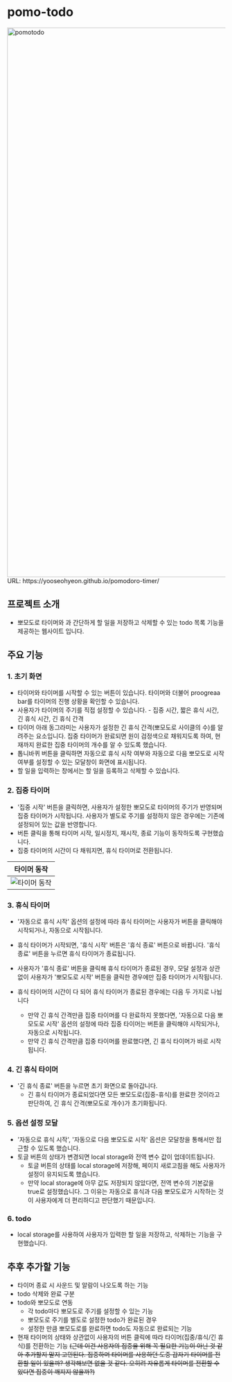 # pomo-todo
<img width="1268" alt="pomotodo" src="https://github.com/user-attachments/assets/e7686f72-d991-4b18-af5f-3828bf48ee7f">
URL: https://yooseohyeon.github.io/pomodoro-timer/


## 프로젝트 소개
- 뽀모도로 타이머와 과 간단하게 할 일을 저장하고 삭제할 수 있는 todo 목록 기능을 제공하는 웹사이트 입니다.


## 주요 기능
### 1. 초기 화면
- 타이머와 타이머를 시작할 수 있는 버튼이 있습니다. 타이머와 더불어 proogreaa bar를 타이머의 진행 상황을 확인할 수 있습니다.
- 사용자가 타이머의 주기를 직접 설정할 수 있습니다. - 집중 시간, 짧은 휴식 시간, 긴 휴식 시간, 긴 휴식 간격
- 타이머 아래 동그라미는 사용자가 설정한 긴 휴식 간격(뽀모도로 사이클의 수)를 알려주는 요소입니다. 집중 타이머가 완료되면 원이 검정색으로 채워지도록 하여, 현재까지 완료한 집중 타이머의 개수를 알 수 있도록 했습니다.
- 톱니바퀴 버튼을 클릭하면 자동으로 휴식 시작 여부와 자동으로 다음 뽀모도로 시작 여부를 설정할 수 있는 모달창이 화면에 표시됩니다.
- 할 일을 입력하는 창에서는 할 일을 등록하고 삭제할 수 있습니다.
  
### 2. 집중 타이머 
- '집중 시작' 버튼을 클릭하면, 사용자가 설정한 뽀모도로 타이머의 주기가 반영되며 집중 타이머가 시작됩니다. 사용자가 별도로 주기를 설정하지 않은 경우에는 기존에 설정되어 있는 값을 반영합니다.
- 버튼 클릭을 통해 타이머 시작, 일시정지, 재시작, 종료 기능이 동작하도록 구현했습니다.
- 집중 타이머의 시간이 다 채워지면, 휴식 타이머로 전환됩니다.

|타이머 동작|
|------|
|![타이머 동작](https://github.com/user-attachments/assets/3c15414c-a903-4ab6-ac3b-a624c89cc8e7)|

  

### 3. 휴식 타이머
- '자동으로 휴식 시작' 옵션의 설정에 따라 휴식 타이머는 사용자가 버튼을 클릭해야 시작되거나, 자동으로 시작됩니다.
- 휴식 타이머가 시작되면, '휴식 시작' 버튼은 '휴식 종료' 버튼으로 바뀝니다. '휴식 종료' 버튼을 누르면 휴식 타이머가 종료됩니다.
- 사용자가 '휴식 종료' 버튼을 클릭해 휴식 타이머가 종료된 경우, 모달 설정과 상관 없이 사용자가 '뽀모도로 시작' 버튼을 클릭한 경우에만 집중 타이머가 시작됩니다.
  
- 휴식 타이머의 시간이 다 되어 휴식 타이머가 종료된 경우에는 다음 두 가지로 나뉩니다
  - 만약 긴 휴식 간격만큼 집중 타이머를 다 완료하지 못했다면, '자동으로 다음 뽀모도로 시작' 옵션의 설정에 따라 집중 타이머는 버튼을 클릭해야 시작되거나, 자동으로 시작됩니다.
  - 만약 긴 휴식 간격만큼 집중 타이머를 완료했다면, 긴 휴식 타이머가 바로 시작됩니다.

### 4. 긴 휴식 타이머
- '긴 휴식 종료' 버튼을 누르면 초기 화면으로 돌아갑니다. 
  - 긴 휴식 타이머가 종료되었다면 모든 뽀모도로(집중-휴식)를 완료한 것이라고 판단하여, 긴 휴식 간격(뽀모도로 개수)가 초기화됩니다.

### 5. 옵션 설정 모달
- '자동으로 휴식 시작', '자동으로 다음 뽀모도로 시작' 옵션은 모달창을 통해서만 접근할 수 있도록 했습니다.
- 토글 버튼의 상태가 변경되면 local storage와 전역 변수 값이 업데이트됩니다.
  - 토글 버튼의 상태를 local storage에 저장해, 페이지 새로고침을 해도 사용자가 설정이 유지되도록 했습니다.
  - 만약 local storage에 아무 값도 저장되지 않았다면, 전역 변수의 기본값을 true로 설정했습니다. 그 이유는 자동으로 휴식과 다음 뽀모도로가 시작하는 것이 사용자에게 더 편리하디고 판단했기 때문입니다.

### 6. todo
- local storage를 사용하여 사용자가 입력한 할 일을 저장하고, 삭제하는 기능을 구현했습니다. 



## 추후 추가할 기능
- 타이머 종료 시 사운드 및 알람이 나오도록 하는 기능
- todo 삭제와 완료 구분
- todo와 뽀모도로 연동
  - 각 todo마다 뽀모도로 주기를 설정할 수 있는 기능
  - 뽀모도로 주기를 별도로 설정한 todo가 완료된 경우
  - 설정한 만큼 뽀모도로를 완료하면 todo도 자동으로 완료되는 기능
- 현재 타이머의 상태와 상관없이 사용자의 버튼 클릭에 따라 타이머(집중/휴식/긴 휴식)를 전환하는 기능
  ~~(근데 이건 사용자의 집중을 위해 꼭 필요한 기능이 아닌 것 같아 추가할지 말지 고민된다. 집중하며 타이머를 사용하던 도중 갑자기 타이머를 전환할 일이 있을까? 생각해보면 없을 것 같다. 오히려 자유롭게 타이머를 전환할 수 있다면 집중이 깨지지 않을까?)~~

